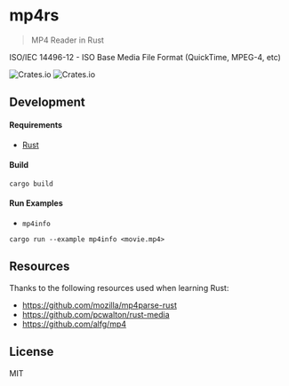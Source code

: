 # mp4rs
> MP4 Reader in Rust

ISO/IEC 14496-12 - ISO Base Media File Format (QuickTime, MPEG-4, etc)

![Crates.io](https://img.shields.io/crates/v/mp4)
![Crates.io](https://img.shields.io/crates/d/mp4)

## Development

#### Requirements
* [Rust](https://www.rust-lang.org/)

#### Build
```
cargo build
```

#### Run Examples
* `mp4info`
```
cargo run --example mp4info <movie.mp4>
```

## Resources
Thanks to the following resources used when learning Rust:
* https://github.com/mozilla/mp4parse-rust
* https://github.com/pcwalton/rust-media
* https://github.com/alfg/mp4

## License
MIT

